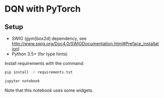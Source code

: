 # DQN with PyTorch

## Setup

* SWIG (gym[box2d] dependency, see http://www.swig.org/Doc4.0/SWIGDocumentation.html#Preface_installation)
* Python 3.5+ (for type hints)

Install requirements with the command:
```bash
pip install -r requirements.txt
```

```bash
jupyter notebook
```
 Note that this notebook uses some widgets.
